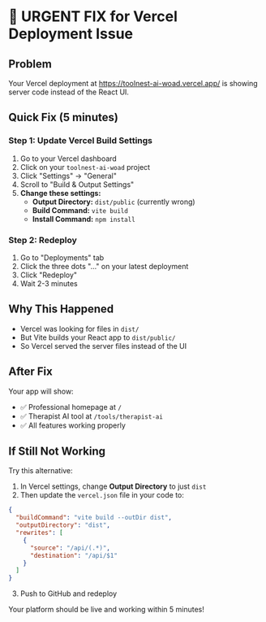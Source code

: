 # 🔧 URGENT FIX for Vercel Deployment Issue

## Problem
Your Vercel deployment at https://toolnest-ai-woad.vercel.app/ is showing server code instead of the React UI.

## Quick Fix (5 minutes)

### Step 1: Update Vercel Build Settings
1. Go to your Vercel dashboard
2. Click on your `toolnest-ai-woad` project
3. Click "Settings" → "General"
4. Scroll to "Build & Output Settings"
5. **Change these settings:**
   - **Output Directory:** `dist/public` (currently wrong)
   - **Build Command:** `vite build`
   - **Install Command:** `npm install`

### Step 2: Redeploy
1. Go to "Deployments" tab
2. Click the three dots "..." on your latest deployment
3. Click "Redeploy"
4. Wait 2-3 minutes

## Why This Happened
- Vercel was looking for files in `dist/` 
- But Vite builds your React app to `dist/public/`
- So Vercel served the server files instead of the UI

## After Fix
Your app will show:
- ✅ Professional homepage at `/`
- ✅ Therapist AI tool at `/tools/therapist-ai`
- ✅ All features working properly

## If Still Not Working
Try this alternative:
1. In Vercel settings, change **Output Directory** to just `dist`
2. Then update the `vercel.json` file in your code to:
```json
{
  "buildCommand": "vite build --outDir dist",
  "outputDirectory": "dist",
  "rewrites": [
    {
      "source": "/api/(.*)",
      "destination": "/api/$1"
    }
  ]
}
```
3. Push to GitHub and redeploy

Your platform should be live and working within 5 minutes!